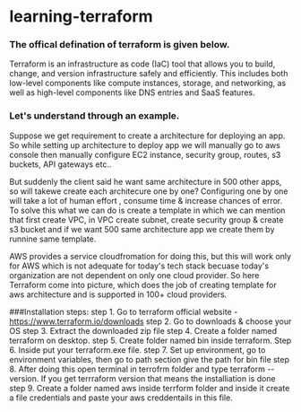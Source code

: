 # learning-terraform

### The offical defination of terraform is given below.
Terraform is an infrastructure as code (IaC) tool that allows you to build, change, and version infrastructure safely and efficiently. This includes both low-level components like compute instances, storage, and networking, as well as high-level components like DNS entries and SaaS features.


### Let's understand through an example.
Suppose we get requirement to create a architecture for deploying an app.
So while setting up architecture to deploy app we will manually go to aws console
then manually configure EC2 instance, security group, routes, s3 buckets, API gateways etc..

But suddenly the client said he want same architecture in 500 other apps, 
so will takewe create each architecure one by one?
Configuring one by one will  take a lot of human effort , consume time & increase chances of error.
To solve this what we can  do is create a template in which we can mention that 
first create VPC, in VPC create subnet, create security group & create s3 bucket
and if we want 500 same architecture app we create them by runnine same template. 

AWS provides a service cloudfromation for doing this, but this will work only for AWS which is not adequate for today's tech stack becuase today's organization are not dependent on only one cloud provider.
So here Terraform come into picture, which does the job of creating template for aws architecture and is supported in 100+ cloud providers.


###Installation steps:
step 1. Go to terraform official website - https://www.terraform.io/downloads
step 2. Go to downloads & choose your OS 
step 3. Extract the downloaded zip file 
step 4. Create a folder named terraform on desktop.
step 5. Create folder named bin inside terraform.
Step 6. Inside put your terraform.exe file.
step 7. Set up environment, go to environment variables, 
           then go to path section give the path for bin file
step 8. After doing this open terminal in terrofrm folder and type
        terraform --version. If you get terrraform version that
        means the installiation is done
step 9. Create a folder named aws inside terrform folder
        and inside it create a file credentials and paste your aws creddentails
        in this file. 
